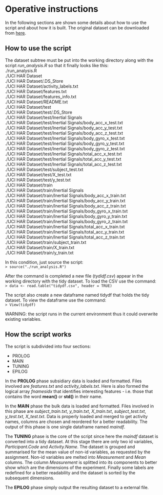 # Operative instructions
In the following sections are shown some details about how to use the script and about how it is built. The original dataset can be downloaded from [here](https://d396qusza40orc.cloudfront.net/getdata%2Fprojectfiles%2FUCI%20HAR%20Dataset.zip).  

## How to use the script
The dataset subtree must be put into the working directory along with the script *run_analysis.R* so that it finally looks like this:  
./run_analysis.R  
./UCI HAR Dataset  
./UCI HAR Dataset/.DS_Store  
./UCI HAR Dataset/activity_labels.txt  
./UCI HAR Dataset/features.txt  
./UCI HAR Dataset/features_info.txt  
./UCI HAR Dataset/README.txt  
./UCI HAR Dataset/test  
./UCI HAR Dataset/test/.DS_Store  
./UCI HAR Dataset/test/Inertial Signals  
./UCI HAR Dataset/test/Inertial Signals/body_acc_x_test.txt  
./UCI HAR Dataset/test/Inertial Signals/body_acc_y_test.txt  
./UCI HAR Dataset/test/Inertial Signals/body_acc_z_test.txt  
./UCI HAR Dataset/test/Inertial Signals/body_gyro_x_test.txt  
./UCI HAR Dataset/test/Inertial Signals/body_gyro_y_test.txt  
./UCI HAR Dataset/test/Inertial Signals/body_gyro_z_test.txt  
./UCI HAR Dataset/test/Inertial Signals/total_acc_x_test.txt  
./UCI HAR Dataset/test/Inertial Signals/total_acc_y_test.txt  
./UCI HAR Dataset/test/Inertial Signals/total_acc_z_test.txt  
./UCI HAR Dataset/test/subject_test.txt  
./UCI HAR Dataset/test/X_test.txt  
./UCI HAR Dataset/test/y_test.txt  
./UCI HAR Dataset/train  
./UCI HAR Dataset/train/Inertial Signals  
./UCI HAR Dataset/train/Inertial Signals/body_acc_x_train.txt  
./UCI HAR Dataset/train/Inertial Signals/body_acc_y_train.txt  
./UCI HAR Dataset/train/Inertial Signals/body_acc_z_train.txt  
./UCI HAR Dataset/train/Inertial Signals/body_gyro_x_train.txt  
./UCI HAR Dataset/train/Inertial Signals/body_gyro_y_train.txt  
./UCI HAR Dataset/train/Inertial Signals/body_gyro_z_train.txt  
./UCI HAR Dataset/train/Inertial Signals/total_acc_x_train.txt  
./UCI HAR Dataset/train/Inertial Signals/total_acc_y_train.txt  
./UCI HAR Dataset/train/Inertial Signals/total_acc_z_train.txt  
./UCI HAR Dataset/train/subject_train.txt  
./UCI HAR Dataset/train/X_train.txt  
./UCI HAR Dataset/train/y_train.txt  
  
In this condition, just source the script:  
`> source("./run_analysis.R")`
  
After the command is completed a new file (*tydidf.csv*) appear in the working directory with the tidy dataset. To load the CSV use the command:  
`> data <- read.table("tidydf.csv", header = TRUE)`  
  
The script also create a new dataframe named tidydf that holds the tidy dataset. To view the dataframe use the command:  
`> View(tidydf)`  
  
WARNING: the script runs in the current environment thus it could overwrite existing variables.

## How the script works  
The script is subdivided into four sections:  
* PROLOG
* MAIN
* TUNING
* EPILOG
   
In the **PROLOG** phase subsidiary data is loaded and formatted. Files involved are *features.txt* and *activity_labels.txt*. Here is also formed the logical array *fnamesidx* that identifies interesting features - i.e. those that contains the word **mean()** or **std()** in their name.  
  
In the **MAIN** phase the bulk data is loaded and formatted. Files involved in this phase are *subject_train.txt*, *y_train.txt*, *X_train.txt*, *subject_test.txt*, *y_test.txt*, *X_test.txt*. Data is properly loaded and merged to get activity names, columns are chosen and reordered for a better readability. The output of this phase is one single dataframe named *maindf*.  
  
The **TUNING** phase is the core of the script since here the *maindf* dataset is converted into a tidy dataset. At this stage there are only two id variables, *Participant.Code* and *Activity.Name*. The dataset is grouped and summarised for the mean value of non-id variables, as requested by the assignment. Non-id variables are melted into *Measurement* and *Mean* columns. The column *Measurement* is splitted into its components to better show which are the dimensions of the experiment. Finally some labels are redefined for a better readability and the dataset is sorted by the subsequent dimensions.  
  
The **EPILOG** phase simply output the resulting dataset to a external file.
